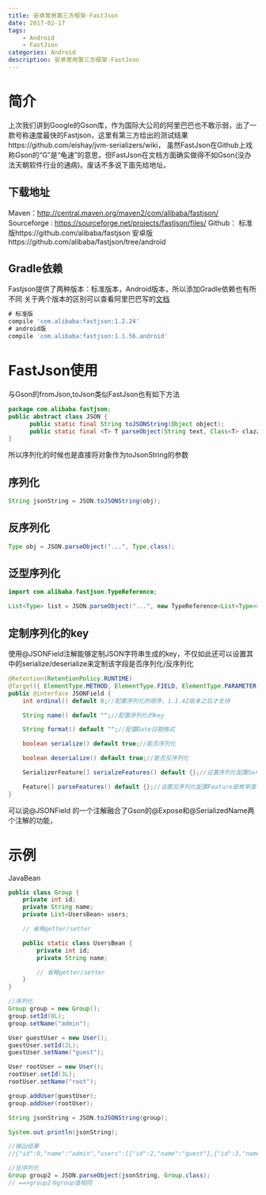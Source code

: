 ```yaml
---
title: 安卓常用第三方框架-FastJson
date: 2017-02-17
tags:
    - Android
    - FastJson
categories: Android
description: 安卓常用第三方框架-FastJson
---
```

# 简介
上次我们讲到Google的Gson库，作为国际大公司的阿里巴巴也不敢示弱，出了一款号称速度最快的Fastjson，这里有第三方给出的测试结果https://github.com/eishay/jvm-serializers/wiki， 虽然FastJson在Github上戏称Gson的“G”是“龟速”的意思，但FastJson在文档方面确实做得不如Gson(没办法天朝软件行业的通病)。废话不多说下面先给地址。

## 下载地址
Maven：http://central.maven.org/maven2/com/alibaba/fastjson/
Sourceforge : https://sourceforge.net/projects/fastjson/files/
Github：
 标准版https://github.com/alibaba/fastjson
 安卓版https://github.com/alibaba/fastjson/tree/android
## Gradle依赖
Fastjson提供了两种版本：标准版本，Android版本，所以添加Gradle依赖也有所不同
关于两个版本的区别可以查看阿里巴巴写的[文档](https://github.com/alibaba/fastjson/wiki/Android%E7%89%88%E6%9C%AC)
```groovy
# 标准版
compile 'com.alibaba:fastjson:1.2.24'
# android版
compile 'com.alibaba:fastjson:1.1.56.android'
```
# FastJson使用
与Gson的fromJson,toJson类似FastJson也有如下方法
```java
package com.alibaba.fastjson;
public abstract class JSON {
      public static final String toJSONString(Object object);
      public static final <T> T parseObject(String text, Class<T> clazz, Feature... features);
}
```
所以序列化的时候也是直接将对象作为toJsonString的参数
## 序列化
```java
String jsonString = JSON.toJSONString(obj);
```
## 反序列化
```java
Type obj = JSON.parseObject("...", Type.class);
```
## 泛型序列化
```java
import com.alibaba.fastjson.TypeReference;

List<Type> list = JSON.parseObject("...", new TypeReference<List<Type>>() {});
```
## 定制序列化的key
使用@JSONField注解能够定制JSON字符串生成的key，不仅如此还可以设置其中的serialize/deserialize来定制该字段是否序列化/反序列化
```java
@Retention(RetentionPolicy.RUNTIME)
@Target({ ElementType.METHOD, ElementType.FIELD, ElementType.PARAMETER })
public @interface JSONField {
    int ordinal() default 0;//配置序列化的顺序，1.1.42版本之后才支持

    String name() default "";//配置序列化的key

    String format() default "";//配置Date日期格式

    boolean serialize() default true;//能否序列化

    boolean deserialize() default true;//能否反序列化

    SerializerFeature[] serialzeFeatures() default {};//设置序列化配置SerializerFeature是枚举类

    Feature[] parseFeatures() default {};//设置反序列化配置Feature是枚举类
}
```
可以说@JSONField 的一个注解融合了Gson的@Expose和@SerializedName两个注解的功能，

# 示例
JavaBean
```java
public class Group {
    private int id;
    private String name;
    private List<UsersBean> users;

    // 省略getter/setter

    public static class UsersBean {
        private int id;
        private String name;

        // 省略getter/setter
    }
}

//序列化
Group group = new Group();
group.setId(0L);
group.setName("admin");

User guestUser = new User();
guestUser.setId(2L);
guestUser.setName("guest");

User rootUser = new User();
rootUser.setId(3L);
rootUser.setName("root");

group.addUser(guestUser);
group.addUser(rootUser);

String jsonString = JSON.toJSONString(group);

System.out.println(jsonString);

//输出结果
//{"id":0,"name":"admin","users":[{"id":2,"name":"guest"},{"id":3,"name":"root"}]}

//反序列化
Group group2 = JSON.parseObject(jsonString, Group.class);
// ==>group2与group值相同
```

